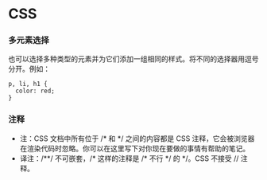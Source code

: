 # CSS

### 多元素选择

也可以选择多种类型的元素并为它们添加一组相同的样式。将不同的选择器用逗号分开。例如：

```text
p, li, h1 {
  color: red;
}
```

### 注释

* 注：CSS 文档中所有位于 /* 和 */ 之间的内容都是 CSS 注释，它会被浏览器在渲染代码时忽略。你可以在这里写下对你现在要做的事情有帮助的笔记。
* 译注：/\*\*/ 不可嵌套，/* 这样的注释是 /* 不行 */ 的 */。CSS 不接受 // 注释。

